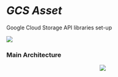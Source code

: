 # _GCS Asset_

Google Cloud Storage API libraries set-up

  </a>
  <a href="https://www.python.org/downloads/release/python-311">
    <img src="https://img.shields.io/badge/python-3.11-green.svg" lazyload />
  </a>

### Main Architecture
<p align="center">
  <img src="C:\Users\ECHIERDF9\OneDrive - NTT DATA EMEAL\Desktop\GCS_Asset\GCS_Asset\doc\img\GCS_ASSET_CODE_FLOW.png" />
</p>
